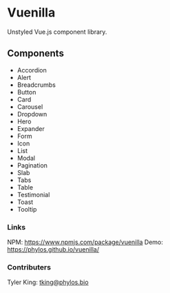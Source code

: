 # Vuenilla
Unstyled Vue.js component library.

## Components
- Accordion
- Alert
- Breadcrumbs
- Button
- Card
- Carousel
- Dropdown
- Hero
- Expander
- Form
- Icon
- List
- Modal
- Pagination
- Slab
- Tabs
- Table
- Testimonial
- Toast
- Tooltip

### Links
NPM: https://www.npmjs.com/package/vuenilla
Demo: https://phylos.github.io/vuenilla/

### Contributers
Tyler King: tking@phylos.bio
